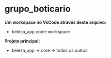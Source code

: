 # grupo_boticario

**Um workspace no VsCode através deste arquivo:**

- beleza_app.code-workspace 

**Projeto principal:** 

- beleza_app -> core -> todos os outros

